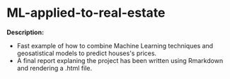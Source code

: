 # ML-applied-to-real-estate

**Description:**

- Fast example of how to combine Machine Learning techniques and geosatistical models to predict houses's prices.
- A final report explaning the project has been written using Rmarkdown and rendering a .html file.
